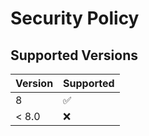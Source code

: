 # Security Policy

## Supported Versions


| Version | Supported          |
| ------- | ------------------ |
| 8       |:white_check_mark:  |
| < 8.0   | :x:                |
